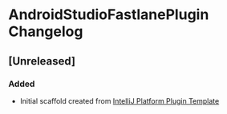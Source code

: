 <!-- Keep a Changelog guide -> https://keepachangelog.com -->

# AndroidStudioFastlanePlugin Changelog

## [Unreleased]
### Added
- Initial scaffold created from [IntelliJ Platform Plugin Template](https://github.com/JetBrains/intellij-platform-plugin-template)
